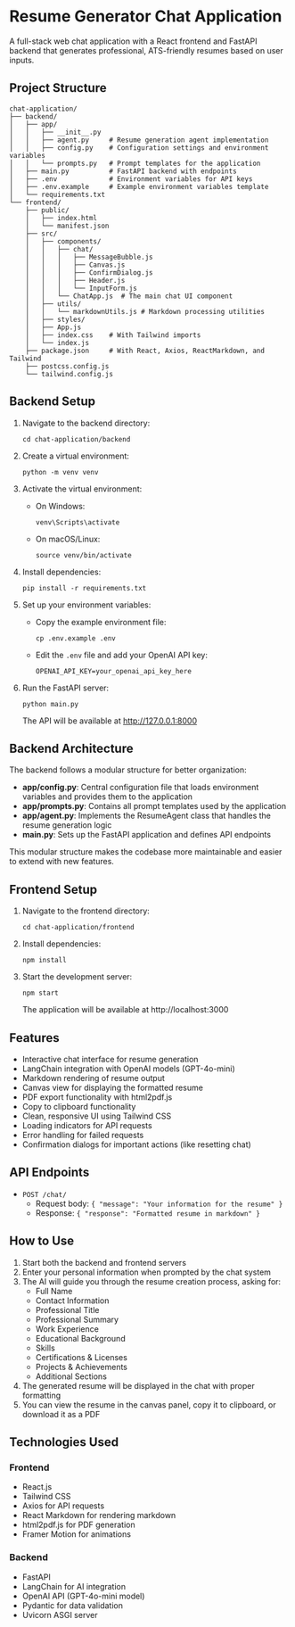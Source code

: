 # Resume Generator Chat Application

A full-stack web chat application with a React frontend and FastAPI backend that generates professional, ATS-friendly resumes based on user inputs.

## Project Structure

```
chat-application/
├── backend/
│   ├── app/
│   │   ├── __init__.py
│   │   ├── agent.py     # Resume generation agent implementation
│   │   ├── config.py    # Configuration settings and environment variables
│   │   └── prompts.py   # Prompt templates for the application
│   ├── main.py          # FastAPI backend with endpoints
│   ├── .env             # Environment variables for API keys
│   ├── .env.example     # Example environment variables template
│   └── requirements.txt
└── frontend/
    ├── public/
    │   ├── index.html
    │   └── manifest.json
    ├── src/
    │   ├── components/
    │   │   ├── chat/
    │   │   │   ├── MessageBubble.js
    │   │   │   ├── Canvas.js
    │   │   │   ├── ConfirmDialog.js
    │   │   │   ├── Header.js
    │   │   │   └── InputForm.js
    │   │   └── ChatApp.js  # The main chat UI component
    │   ├── utils/
    │   │   └── markdownUtils.js # Markdown processing utilities
    │   ├── styles/
    │   ├── App.js
    │   ├── index.css    # With Tailwind imports
    │   └── index.js
    ├── package.json     # With React, Axios, ReactMarkdown, and Tailwind
    ├── postcss.config.js
    └── tailwind.config.js
```

## Backend Setup

1. Navigate to the backend directory:
   ```
   cd chat-application/backend
   ```

2. Create a virtual environment:
   ```
   python -m venv venv
   ```

3. Activate the virtual environment:
   - On Windows:
     ```
     venv\Scripts\activate
     ```
   - On macOS/Linux:
     ```
     source venv/bin/activate
     ```

4. Install dependencies:
   ```
   pip install -r requirements.txt
   ```

5. Set up your environment variables:
   - Copy the example environment file:
     ```
     cp .env.example .env
     ```
   - Edit the `.env` file and add your OpenAI API key:
     ```
     OPENAI_API_KEY=your_openai_api_key_here
     ```

6. Run the FastAPI server:
   ```
   python main.py
   ```

   The API will be available at http://127.0.0.1:8000

## Backend Architecture

The backend follows a modular structure for better organization:

- **app/config.py**: Central configuration file that loads environment variables and provides them to the application
- **app/prompts.py**: Contains all prompt templates used by the application
- **app/agent.py**: Implements the ResumeAgent class that handles the resume generation logic
- **main.py**: Sets up the FastAPI application and defines API endpoints

This modular structure makes the codebase more maintainable and easier to extend with new features.

## Frontend Setup

1. Navigate to the frontend directory:
   ```
   cd chat-application/frontend
   ```

2. Install dependencies:
   ```
   npm install
   ```

3. Start the development server:
   ```
   npm start
   ```

   The application will be available at http://localhost:3000

## Features

- Interactive chat interface for resume generation
- LangChain integration with OpenAI models (GPT-4o-mini)
- Markdown rendering of resume output
- Canvas view for displaying the formatted resume
- PDF export functionality with html2pdf.js
- Copy to clipboard functionality
- Clean, responsive UI using Tailwind CSS
- Loading indicators for API requests
- Error handling for failed requests
- Confirmation dialogs for important actions (like resetting chat)

## API Endpoints

- `POST /chat/`
  - Request body: `{ "message": "Your information for the resume" }`
  - Response: `{ "response": "Formatted resume in markdown" }`

## How to Use

1. Start both the backend and frontend servers
2. Enter your personal information when prompted by the chat system
3. The AI will guide you through the resume creation process, asking for:
   - Full Name
   - Contact Information
   - Professional Title
   - Professional Summary
   - Work Experience
   - Educational Background
   - Skills
   - Certifications & Licenses
   - Projects & Achievements
   - Additional Sections
4. The generated resume will be displayed in the chat with proper formatting
5. You can view the resume in the canvas panel, copy it to clipboard, or download it as a PDF

## Technologies Used

### Frontend
- React.js
- Tailwind CSS
- Axios for API requests
- React Markdown for rendering markdown
- html2pdf.js for PDF generation
- Framer Motion for animations

### Backend
- FastAPI
- LangChain for AI integration
- OpenAI API (GPT-4o-mini model)
- Pydantic for data validation
- Uvicorn ASGI server
